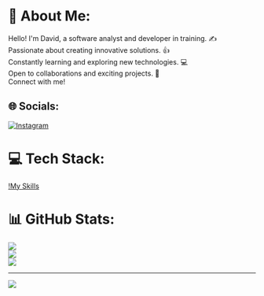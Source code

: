 # 💫 About Me:
Hello! I'm David, a software analyst and developer in training. ✍️<br>Passionate about creating innovative solutions. 👍<br>Constantly learning and exploring new technologies. 💻<br>Open to collaborations and exciting projects. 🫡<br>Connect with me!


## 🌐 Socials:
[![Instagram](https://img.shields.io/badge/Instagram-%23E4405F.svg?logo=Instagram&logoColor=white)](https://instagram.com/dxviddp) 

# 💻 Tech Stack:
[!My Skills](https://skillicons.dev/icons?i=java,kotlin,nodejs,figma&theme=light)
# 📊 GitHub Stats:
![](https://github-readme-stats.vercel.app/api?username=DavidDipi&theme=onedark&hide_border=false&include_all_commits=false&count_private=false)<br/>
![](https://github-readme-streak-stats.herokuapp.com/?user=DavidDipi&theme=onedark&hide_border=false)<br/>
![](https://github-readme-stats.vercel.app/api/top-langs/?username=DavidDipi&theme=onedark&hide_border=false&include_all_commits=false&count_private=false&layout=compact)

---
[![](https://visitcount.itsvg.in/api?id=DavidDipi&icon=0&color=0)](https://visitcount.itsvg.in)

<!-- Proudly created with GPRM ( https://gprm.itsvg.in ) -->
